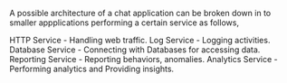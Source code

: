 A possible architecture of a chat application can be broken down in to smaller appplications performing a certain service as follows,

HTTP Service - Handling web traffic.
Log Service - Logging activities.
Database Service - Connecting with Databases for accessing data.
Reporting Service - Reporting behaviors, anomalies.
Analytics Service - Performing analytics and Providing insights.